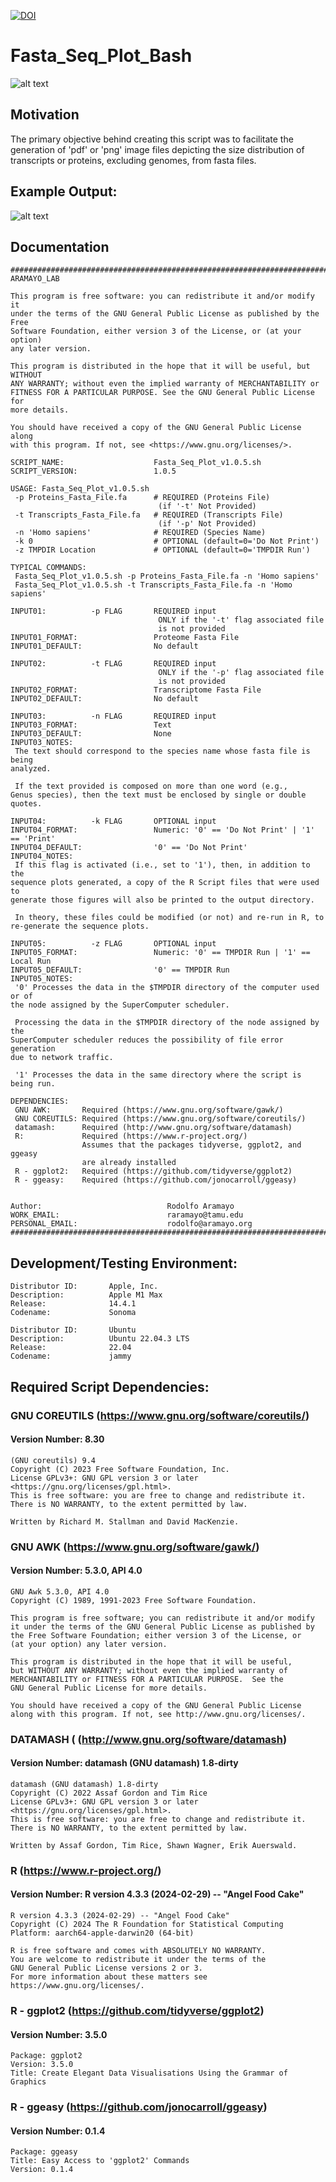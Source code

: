 [![DOI](https://zenodo.org/badge/DOI/10.5281/zenodo.10892498.svg)](https://doi.org/10.5281/zenodo.10892498)
# Fasta_Seq_Plot_Bash
![alt text](https://github.com/raramayo/Fasta_Seq_Plot_Bash/blob/main/Images/Fasta_Seq_Plot_logo.png)

## Motivation

The primary objective behind creating this script was to facilitate the
generation of 'pdf' or 'png' image files depicting the size distribution of
transcripts or proteins, excluding genomes, from fasta files.

## Example Output:
![alt text](https://github.com/raramayo/Fasta_Seq_Plot_Bash/blob/main/Images/Fasta_Seq_Plot_Example_Output.png)

## Documentation

```
###########################################################################
ARAMAYO_LAB

This program is free software: you can redistribute it and/or modify it
under the terms of the GNU General Public License as published by the Free
Software Foundation, either version 3 of the License, or (at your option)
any later version.

This program is distributed in the hope that it will be useful, but WITHOUT
ANY WARRANTY; without even the implied warranty of MERCHANTABILITY or
FITNESS FOR A PARTICULAR PURPOSE. See the GNU General Public License for
more details.

You should have received a copy of the GNU General Public License along
with this program. If not, see <https://www.gnu.org/licenses/>.

SCRIPT_NAME:                    Fasta_Seq_Plot_v1.0.5.sh
SCRIPT_VERSION:                 1.0.5

USAGE: Fasta_Seq_Plot_v1.0.5.sh
 -p Proteins_Fasta_File.fa      # REQUIRED (Proteins File)
                                 (if '-t' Not Provided)
 -t Transcripts_Fasta_File.fa   # REQUIRED (Transcripts File)
                                 (if '-p' Not Provided)
 -n 'Homo sapiens'              # REQUIRED (Species Name)
 -k 0                           # OPTIONAL (default=0='Do Not Print')
 -z TMPDIR Location             # OPTIONAL (default=0='TMPDIR Run')

TYPICAL COMMANDS:
 Fasta_Seq_Plot_v1.0.5.sh -p Proteins_Fasta_File.fa -n 'Homo sapiens'
 Fasta_Seq_Plot_v1.0.5.sh -t Transcripts_Fasta_File.fa -n 'Homo sapiens'

INPUT01:          -p FLAG       REQUIRED input
                                 ONLY if the '-t' flag associated file
                                 is not provided
INPUT01_FORMAT:                 Proteome Fasta File
INPUT01_DEFAULT:                No default

INPUT02:          -t FLAG       REQUIRED input
                                 ONLY if the '-p' flag associated file
                                 is not provided
INPUT02_FORMAT:                 Transcriptome Fasta File
INPUT02_DEFAULT:                No default

INPUT03:          -n FLAG       REQUIRED input
INPUT03_FORMAT:                 Text
INPUT03_DEFAULT:                None
INPUT03_NOTES:
 The text should correspond to the species name whose fasta file is being
analyzed.

 If the text provided is composed on more than one word (e.g.,
Genus species), then the text must be enclosed by single or double quotes.

INPUT04:          -k FLAG       OPTIONAL input
INPUT04_FORMAT:                 Numeric: '0' == 'Do Not Print' | '1' == 'Print'
INPUT04_DEFAULT:                '0' == 'Do Not Print'
INPUT04_NOTES:
 If this flag is activated (i.e., set to '1'), then, in addition to the
sequence plots generated, a copy of the R Script files that were used to
generate those figures will also be printed to the output directory.

 In theory, these files could be modified (or not) and re-run in R, to
re-generate the sequence plots.

INPUT05:          -z FLAG       OPTIONAL input
INPUT05_FORMAT:                 Numeric: '0' == TMPDIR Run | '1' == Local Run
INPUT05_DEFAULT:                '0' == TMPDIR Run
INPUT05_NOTES:
 '0' Processes the data in the $TMPDIR directory of the computer used or of
the node assigned by the SuperComputer scheduler.

 Processing the data in the $TMPDIR directory of the node assigned by the
SuperComputer scheduler reduces the possibility of file error generation
due to network traffic.

 '1' Processes the data in the same directory where the script is being run.

DEPENDENCIES:
 GNU AWK:       Required (https://www.gnu.org/software/gawk/)
 GNU COREUTILS: Required (https://www.gnu.org/software/coreutils/)
 datamash:      Required (http://www.gnu.org/software/datamash)
 R:             Required (https://www.r-project.org/)
                Assumes that the packages tidyverse, ggplot2, and ggeasy
                are already installed
 R - ggplot2:   Required (https://github.com/tidyverse/ggplot2)
 R - ggeasy:    Required (https://github.com/jonocarroll/ggeasy)


Author:                            Rodolfo Aramayo
WORK_EMAIL:                        raramayo@tamu.edu
PERSONAL_EMAIL:                    rodolfo@aramayo.org
###########################################################################
```

## Development/Testing Environment:

```
Distributor ID:       Apple, Inc.
Description:          Apple M1 Max
Release:              14.4.1
Codename:             Sonoma

Distributor ID:       Ubuntu
Description:          Ubuntu 22.04.3 LTS
Release:              22.04
Codename:             jammy
```

## Required Script Dependencies:
### GNU COREUTILS (https://www.gnu.org/software/coreutils/)
#### Version Number: 8.30
```
(GNU coreutils) 9.4
Copyright (C) 2023 Free Software Foundation, Inc.
License GPLv3+: GNU GPL version 3 or later <https://gnu.org/licenses/gpl.html>.
This is free software: you are free to change and redistribute it.
There is NO WARRANTY, to the extent permitted by law.

Written by Richard M. Stallman and David MacKenzie.
```
### GNU AWK (https://www.gnu.org/software/gawk/)
#### Version Number: 5.3.0, API 4.0
```
GNU Awk 5.3.0, API 4.0
Copyright (C) 1989, 1991-2023 Free Software Foundation.

This program is free software; you can redistribute it and/or modify
it under the terms of the GNU General Public License as published by
the Free Software Foundation; either version 3 of the License, or
(at your option) any later version.

This program is distributed in the hope that it will be useful,
but WITHOUT ANY WARRANTY; without even the implied warranty of
MERCHANTABILITY or FITNESS FOR A PARTICULAR PURPOSE.  See the
GNU General Public License for more details.

You should have received a copy of the GNU General Public License
along with this program. If not, see http://www.gnu.org/licenses/.
```
### DATAMASH ( (http://www.gnu.org/software/datamash)
#### Version Number: datamash (GNU datamash) 1.8-dirty
```
datamash (GNU datamash) 1.8-dirty
Copyright (C) 2022 Assaf Gordon and Tim Rice
License GPLv3+: GNU GPL version 3 or later <https://gnu.org/licenses/gpl.html>.
This is free software: you are free to change and redistribute it.
There is NO WARRANTY, to the extent permitted by law.

Written by Assaf Gordon, Tim Rice, Shawn Wagner, Erik Auerswald.
```
### R  (https://www.r-project.org/)
#### Version Number: R version 4.3.3 (2024-02-29) -- "Angel Food Cake"
```
R version 4.3.3 (2024-02-29) -- "Angel Food Cake"
Copyright (C) 2024 The R Foundation for Statistical Computing
Platform: aarch64-apple-darwin20 (64-bit)

R is free software and comes with ABSOLUTELY NO WARRANTY.
You are welcome to redistribute it under the terms of the
GNU General Public License versions 2 or 3.
For more information about these matters see
https://www.gnu.org/licenses/.
```
### R - ggplot2 (https://github.com/tidyverse/ggplot2)
#### Version Number: 3.5.0
```
Package: ggplot2
Version: 3.5.0
Title: Create Elegant Data Visualisations Using the Grammar of Graphics
```
### R - ggeasy (https://github.com/jonocarroll/ggeasy)
#### Version Number: 0.1.4
```
Package: ggeasy
Title: Easy Access to 'ggplot2' Commands
Version: 0.1.4
```
